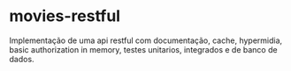 # movies-restful
Implementação de uma api restful com documentação, cache, hypermidia, basic authorization in memory, testes unitarios, integrados e de banco de dados.
